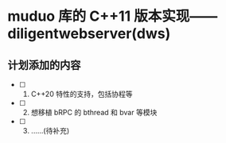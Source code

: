 # muduo 库的 C++11 版本实现——diligentwebserver(dws)

## 计划添加的内容

- [ ] 1. C++20 特性的支持，包括协程等
- [ ] 2. 想移植 bRPC 的 bthread 和 bvar 等模块
- [ ] 3. ......(待补充)
